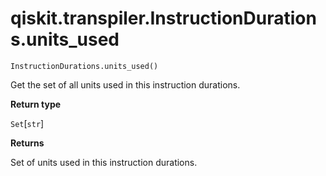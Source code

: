# qiskit.transpiler.InstructionDurations.units\_used

`InstructionDurations.units_used()`

Get the set of all units used in this instruction durations.

**Return type**

`Set`\[`str`]

**Returns**

Set of units used in this instruction durations.

